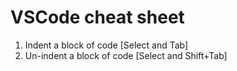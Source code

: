 # VSCode cheat sheet

1. Indent a block of code [Select and Tab]
2. Un-indent a block of code [Select and Shift+Tab]

